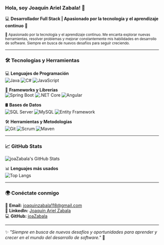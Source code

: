 ### Hola, soy Joaquín Ariel Zabala! 👋

💻 **Desarrollador Full Stack | Apasionado por la tecnología y el aprendizaje continuo** 🚀  

 <small>🚀 Apasionado por la tecnología y el aprendizaje continuo. Me encanta explorar nuevas herramientas, resolver problemas y mejorar constantemente mis habilidades en desarrollo de software. Siempre en busca de nuevos desafíos para seguir creciendo.</small>

---

### 🛠️ Tecnologías y Herramientas  

💻 **Lenguajes de Programación**  
![Java](https://img.shields.io/badge/Java-ED8B00?style=for-the-badge&logo=java&logoColor=white)
![C#](https://img.shields.io/badge/C%23-239120?style=for-the-badge&logo=c-sharp&logoColor=white)
![JavaScript](https://img.shields.io/badge/JavaScript-F7DF1E?style=for-the-badge&logo=javascript&logoColor=black)

🚀 **Frameworks y Librerías**  
![Spring Boot](https://img.shields.io/badge/Spring%20Boot-6DB33F?style=for-the-badge&logo=spring-boot&logoColor=white)
![.NET Core](https://img.shields.io/badge/.NET-512BD4?style=for-the-badge&logo=dotnet&logoColor=white)
![Angular](https://img.shields.io/badge/Angular-DD0031?style=for-the-badge&logo=angular&logoColor=white)

🛢️ **Bases de Datos**  
![SQL Server](https://img.shields.io/badge/SQL%20Server-CC2927?style=for-the-badge&logo=microsoft-sql-server&logoColor=white)
![MySQL](https://img.shields.io/badge/MySQL-4479A1?style=for-the-badge&logo=mysql&logoColor=white)
![Entity Framework](https://img.shields.io/badge/Entity%20Framework-512BD4?style=for-the-badge&logo=dotnet&logoColor=white)

🛠️ **Herramientas y Metodologías**  
![Git](https://img.shields.io/badge/Git-F05032?style=for-the-badge&logo=git&logoColor=white)
![Scrum](https://img.shields.io/badge/Scrum-6DB33F?style=for-the-badge&logo=scrumalliance&logoColor=white)
![Maven](https://img.shields.io/badge/Maven-C71A36?style=for-the-badge&logo=apache-maven&logoColor=white)

---

### 📈 GitHub Stats  
![joaZabala's GitHub Stats](https://github-readme-stats.vercel.app/api?username=joaZabala&show_icons=true&theme=radical)

📊 **Lenguajes más usados**  
![Top Langs](https://github-readme-stats.vercel.app/api/top-langs/?username=joaZabala&layout=compact&theme=radical)

---

### 🌍 Conéctate conmigo  
📩 **Email:** joaquinzabala118@gmail.com  
💼 **LinkedIn:** [Joaquín Ariel Zabala](https://www.linkedin.com/in/joaquinzabala)  
💻 **GitHub:** [joaZabala](https://github.com/joaZabala)  

---

✨ _"Siempre en busca de nuevos desafíos y oportunidades para aprender y crecer en el mundo del desarrollo de software."_ 🚀
